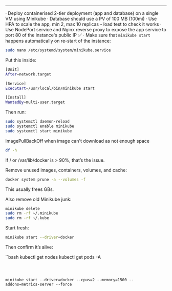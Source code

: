 ---

· Deploy containerised 2-tier deployment (app and database) on a single VM using Minikube
· Database should use a PV of 100 MB (100mi)
· Use HPA to scale the app, min 2, max 10 replicas - load test to check it works 
· Use NodePort service and Nginx reverse proxy to expose the app service to port 80 of the instance's public IP ✅
· Make sure that `minikube start` happens automatically on re-start of the instance:

```bash
sudo nano /etc/systemd/system/minikube.service
```

Put this inside:

```bash
[Unit]
After=network.target

[Service]
ExecStart=/usr/local/bin/minikube start

[Install]
WantedBy=multi-user.target
```

Then run:

```bash
sudo systemctl daemon-reload
sudo systemctl enable minikube
sudo systemctl start minikube
```


ImagePullBackOff when image can't download as not enough space

```bash
df -h
```

If / or /var/lib/docker is > 90%, that’s the issue.

Remove unused images, containers, volumes, and cache:

```bash
docker system prune -a --volumes -f
```

This usually frees GBs.

Also remove old Minikube junk:

```bash
minikube delete
sudo rm -rf ~/.minikube
sudo rm -rf ~/.kube
```

Start fresh:

```bash
minikube start --driver=docker
```

Then confirm it’s alive:

``bash
kubectl get nodes
kubectl get pods -A
```



minikube start --driver=docker --cpus=2 --memory=1500 --addons=metrics-server --force
